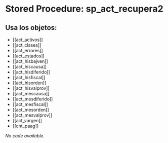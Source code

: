 # Stored Procedure: sp_act_recupera2

## Usa los objetos:
- [[act_activos]]
- [[act_clases]]
- [[act_errores]]
- [[act_estados]]
- [[act_hisbajven]]
- [[act_hiscausa]]
- [[act_hisdiferido]]
- [[act_hisfiscal]]
- [[act_hisorden]]
- [[act_hisvalprov]]
- [[act_mescausa]]
- [[act_mesdiferido]]
- [[act_mesfiscal]]
- [[act_mesorden]]
- [[act_mesvalprov]]
- [[act_vargen]]
- [[cnt_paag]]

*No code available.*
